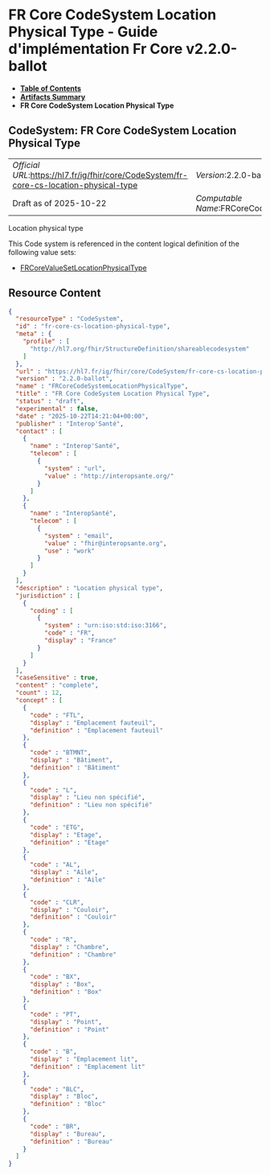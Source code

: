 # FR Core CodeSystem Location Physical Type - Guide d'implémentation Fr Core v2.2.0-ballot

* [**Table of Contents**](toc.md)
* [**Artifacts Summary**](artifacts.md)
* **FR Core CodeSystem Location Physical Type**

## CodeSystem: FR Core CodeSystem Location Physical Type 

| | |
| :--- | :--- |
| *Official URL*:https://hl7.fr/ig/fhir/core/CodeSystem/fr-core-cs-location-physical-type | *Version*:2.2.0-ballot |
| Draft as of 2025-10-22 | *Computable Name*:FRCoreCodeSystemLocationPhysicalType |

 
Location physical type 

 This Code system is referenced in the content logical definition of the following value sets: 

* [FRCoreValueSetLocationPhysicalType](ValueSet-fr-core-vs-location-physical-type.md)



## Resource Content

```json
{
  "resourceType" : "CodeSystem",
  "id" : "fr-core-cs-location-physical-type",
  "meta" : {
    "profile" : [
      "http://hl7.org/fhir/StructureDefinition/shareablecodesystem"
    ]
  },
  "url" : "https://hl7.fr/ig/fhir/core/CodeSystem/fr-core-cs-location-physical-type",
  "version" : "2.2.0-ballot",
  "name" : "FRCoreCodeSystemLocationPhysicalType",
  "title" : "FR Core CodeSystem Location Physical Type",
  "status" : "draft",
  "experimental" : false,
  "date" : "2025-10-22T14:21:04+00:00",
  "publisher" : "Interop'Santé",
  "contact" : [
    {
      "name" : "Interop'Santé",
      "telecom" : [
        {
          "system" : "url",
          "value" : "http://interopsante.org/"
        }
      ]
    },
    {
      "name" : "InteropSanté",
      "telecom" : [
        {
          "system" : "email",
          "value" : "fhir@interopsante.org",
          "use" : "work"
        }
      ]
    }
  ],
  "description" : "Location physical type",
  "jurisdiction" : [
    {
      "coding" : [
        {
          "system" : "urn:iso:std:iso:3166",
          "code" : "FR",
          "display" : "France"
        }
      ]
    }
  ],
  "caseSensitive" : true,
  "content" : "complete",
  "count" : 12,
  "concept" : [
    {
      "code" : "FTL",
      "display" : "Emplacement fauteuil",
      "definition" : "Emplacement fauteuil"
    },
    {
      "code" : "BTMNT",
      "display" : "Bâtiment",
      "definition" : "Bâtiment"
    },
    {
      "code" : "L",
      "display" : "Lieu non spécifié",
      "definition" : "Lieu non spécifié"
    },
    {
      "code" : "ETG",
      "display" : "Etage",
      "definition" : "Etage"
    },
    {
      "code" : "AL",
      "display" : "Aile",
      "definition" : "Aile"
    },
    {
      "code" : "CLR",
      "display" : "Couloir",
      "definition" : "Couloir"
    },
    {
      "code" : "R",
      "display" : "Chambre",
      "definition" : "Chambre"
    },
    {
      "code" : "BX",
      "display" : "Box",
      "definition" : "Box"
    },
    {
      "code" : "PT",
      "display" : "Point",
      "definition" : "Point"
    },
    {
      "code" : "B",
      "display" : "Emplacement lit",
      "definition" : "Emplacement lit"
    },
    {
      "code" : "BLC",
      "display" : "Bloc",
      "definition" : "Bloc"
    },
    {
      "code" : "BR",
      "display" : "Bureau",
      "definition" : "Bureau"
    }
  ]
}

```
